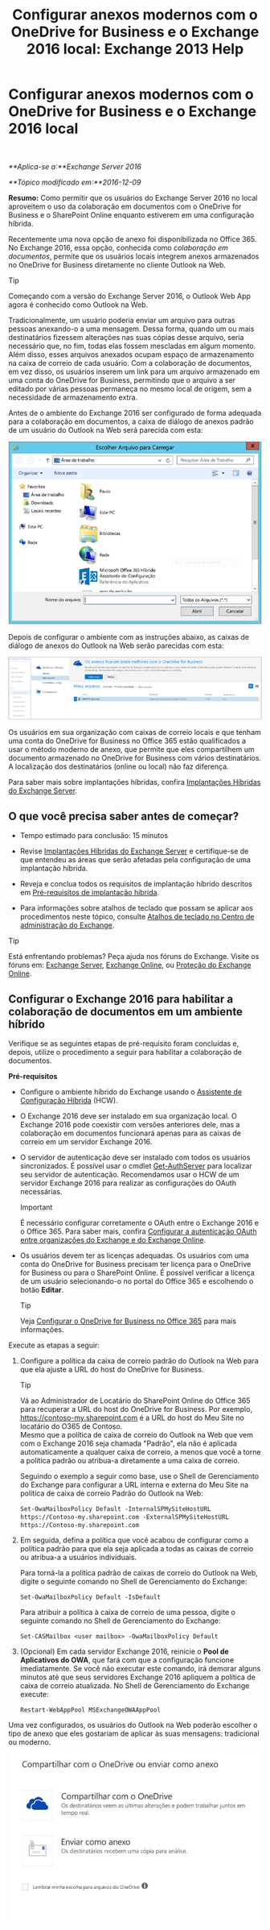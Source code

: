 ﻿---
title: 'Configurar anexos modernos com o OneDrive for Business e o Exchange 2016 local: Exchange 2013 Help'
TOCTitle: Configurar anexos modernos com o OneDrive for Business e o Exchange 2016 local
ms:assetid: 799518aa-7cfe-4708-92ee-98057ff168f5
ms:mtpsurl: https://technet.microsoft.com/pt-br/library/Mt589761(v=EXCHG.150)
ms:contentKeyID: 70318023
ms.date: 01/10/2018
mtps_version: v=EXCHG.150
ms.translationtype: HT
---

# Configurar anexos modernos com o OneDrive for Business e o Exchange 2016 local

 

_**Aplica-se a:**Exchange Server 2016_

_**Tópico modificado em:**2016-12-09_

**Resumo:** Como permitir que os usuários do Exchange Server 2016 no local aproveitem o uso da colaboração em documentos com o OneDrive for Business e o SharePoint Online enquanto estiverem em uma configuração híbrida.

Recentemente uma nova opção de anexo foi disponibilizada no Office 365. No Exchange 2016, essa opção, conhecida como *colaboração em documentos*, permite que os usuários locais integrem anexos armazenados no OneDrive for Business diretamente no cliente Outlook na Web.


> [!TIP]
> Começando com a versão do Exchange Server 2016, o Outlook Web App agora é conhecido como Outlook na Web.



Tradicionalmente, um usuário poderia enviar um arquivo para outras pessoas anexando-o a uma mensagem. Dessa forma, quando um ou mais destinatários fizessem alterações nas suas cópias desse arquivo, seria necessário que, no fim, todas elas fossem mescladas em algum momento. Além disso, esses arquivos anexados ocupam espaço de armazenamento na caixa de correio de cada usuário. Com a colaboração de documentos, em vez disso, os usuários inserem um link para um arquivo armazenado em uma conta do OneDrive for Business, permitindo que o arquivo a ser editado por várias pessoas permaneça no mesmo local de origem, sem a necessidade de armazenamento extra.

Antes de o ambiente do Exchange 2016 ser configurado de forma adequada para a colaboração em documentos, a caixa de diálogo de anexos padrão de um usuário do Outlook na Web será parecida com esta:

![diálogo de anexo tradicional](images/Mt589761.f8c74d70-42f9-48c6-b263-ce6cef8591a8(EXCHG.150).png "diálogo de anexo tradicional")

Depois de configurar o ambiente com as instruções abaixo, as caixas de diálogo de anexos do Outlook na Web serão parecidas com esta:

![caixa de diálogo de anexo com anexos modernos habilitados](images/Mt589761.89eeae65-ce3a-4c47-b57e-db734a1de95b(EXCHG.150).png "caixa de diálogo de anexo com anexos modernos habilitados")

Os usuários em sua organização com caixas de correio locais e que tenham uma conta do OneDrive for Business no Office 365 estão qualificados a usar o método moderno de anexo, que permite que eles compartilhem um documento armazenado no OneDrive for Business com vários destinatários. A localização dos destinatários (online ou local) não faz diferença.

Para saber mais sobre implantações híbridas, confira [Implantações Híbridas do Exchange Server](exchange-server-hybrid-deployments-exchange-2013-help.md).

## O que você precisa saber antes de começar?

  - Tempo estimado para conclusão: 15 minutos

  - Revise [Implantações Híbridas do Exchange Server](exchange-server-hybrid-deployments-exchange-2013-help.md) e certifique-se de que entendeu as áreas que serão afetadas pela configuração de uma implantação híbrida.

  - Reveja e conclua todos os requisitos de implantação híbrido descritos em [Pré-requisitos de implantação híbrida](hybrid-deployment-prerequisites-exchange-2013-help.md).

  - Para informações sobre atalhos de teclado que possam se aplicar aos procedimentos neste tópico, consulte [Atalhos de teclado no Centro de administração do Exchange](https://technet.microsoft.com/pt-br/library/jj150484\(v=exchg.150\)).


> [!TIP]
> Está enfrentando problemas? Peça ajuda nos fóruns do Exchange. Visite os fóruns em: <A href="https://go.microsoft.com/fwlink/p/?linkid=60612">Exchange Server</A>, <A href="https://go.microsoft.com/fwlink/p/?linkid=267542">Exchange Online</A>, ou <A href="https://go.microsoft.com/fwlink/p/?linkid=285351">Proteção do Exchange Online</A>.



## Configurar o Exchange 2016 para habilitar a colaboração de documentos em um ambiente híbrido

Verifique se as seguintes etapas de pré-requisito foram concluídas e, depois, utilize o procedimento a seguir para habilitar a colaboração de documentos.

**Pré-requisitos**

  - Configure o ambiente híbrido do Exchange usando o [Assistente de Configuração Híbrida](hybrid-configuration-wizard-exchange-2013-help.md) (HCW).

  - O Exchange 2016 deve ser instalado em sua organização local. O Exchange 2016 pode coexistir com versões anteriores dele, mas a colaboração em documentos funcionará apenas para as caixas de correio em um servidor Exchange 2016.

  - O servidor de autenticação deve ser instalado com todos os usuários sincronizados. É possível usar o cmdlet [Get-AuthServer](https://technet.microsoft.com/pt-br/library/jj218613\(v=exchg.150\)) para localizar seu servidor de autenticação. Recomendamos usar o HCW de um servidor Exchange 2016 para realizar as configurações do OAuth necessárias.
    

    > [!IMPORTANT]
    > É necessário configurar corretamente o OAuth entre o Exchange 2016 e o Office 365. Para saber mais, confira <A href="https://technet.microsoft.com/pt-br/library/dn594521(v=exchg.150)">Configurar a autenticação OAuth entre organizações do Exchange e do Exchange Online</A>.



  - Os usuários devem ter as licenças adequadas. Os usuários com uma conta do OneDrive for Business precisam ter licença para o OneDrive for Business ou para o SharePoint Online. É possível verificar a licença de um usuário selecionando-o no portal do Office 365 e escolhendo o botão **Editar**.
    

    > [!TIP]
    > Veja <A href="http://go.microsoft.com/fwlink/p/?linkid=627455">Configurar o OneDrive for Business no Office 365</A> para mais informações.



Execute as etapas a seguir:

1.  Configure a política da caixa de correio padrão do Outlook na Web para que ela ajuste a URL do host do OneDrive for Business.
    

    > [!TIP]
    > Vá ao Administrador de Locatário do SharePoint Online do Office 365 para recuperar a URL do host do OneDrive for Business. Por exemplo, https://contoso-my.sharepoint.com é a URL do host do Meu Site no locatário do O365 de Contoso.<BR>Mesmo que a política de caixa de correio do Outlook na Web que vem com o Exchange 2016 seja chamada "Padrão", ela não é aplicada automaticamente a qualquer caixa de correio, a menos que você a torne a política padrão ou atribua-a diretamente a uma caixa de correio.

    
    Seguindo o exemplo a seguir como base, use o Shell de Gerenciamento do Exchange para configurar a URL interna e externa do Meu Site na política de caixa de correio Padrão do Outlook na Web:
    
        Set-OwaMailboxPolicy Default -InternalSPMySiteHostURL https://Contoso-my.sharepoint.com -ExternalSPMySiteHostURL https://Contoso-my.sharepoint.com

2.  Em seguida, defina a política que você acabou de configurar como a política padrão para que ela seja aplicada a todas as caixas de correio ou atribua-a a usuários individuais.
    
    Para torná-la a política padrão de caixas de correio do Outlook na Web, digite o seguinte comando no Shell de Gerenciamento do Exchange:
    
        Set-OwaMailboxPolicy Default -IsDefault 
    
    Para atribuir a política à caixa de correio de uma pessoa, digite o seguinte comando no Shell de Gerenciamento do Exchange:
    
        Set-CASMailbox <user mailbox> -OwaMailboxPolicy Default

3.  (Opcional) Em cada servidor Exchange 2016, reinicie o **Pool de Aplicativos do OWA**, que fará com que a configuração funcione imediatamente. Se você não executar este comando, irá demorar alguns minutos até que seus servidores Exchange 2016 apliquem a política de caixa de correio atualizada. No Shell de Gerenciamento do Exchange execute:
    
        Restart-WebAppPool MSExchangeOWAAppPool

Uma vez configurados, os usuários do Outlook na Web poderão escolher o tipo de anexo que eles gostariam de aplicar às suas mensagens: tradicional ou moderno.

![caixa de diálogo de opções de anexo, Compartilhar com o OneDrive ou Enviar como anexo](images/Mt589761.7d2f27c2-3638-479a-a577-029ac61e7d95(EXCHG.150).png "caixa de diálogo de opções de anexo, Compartilhar com o OneDrive ou Enviar como anexo")

